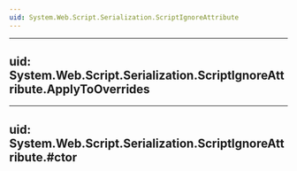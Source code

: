 ```yaml
---
uid: System.Web.Script.Serialization.ScriptIgnoreAttribute
---
```


---
uid: System.Web.Script.Serialization.ScriptIgnoreAttribute.ApplyToOverrides
---

---
uid: System.Web.Script.Serialization.ScriptIgnoreAttribute.#ctor
---
